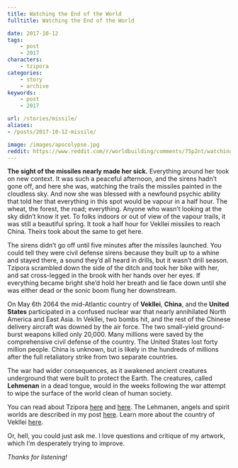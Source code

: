 ```yaml
---
title: Watching the End of the World
fulltitle: Watching the End of the World

date: 2017-10-12
tags:
    - post
    - 2017
characters:
    - tzipora
categories:
    - story
    - archive
keywords:
    - post
    - 2017

url: /stories/missile/
aliases:
- /posts/2017-10-12-missile/

image: /images/apocolypse.jpg
reddit: https://www.reddit.com/r/worldbuilding/comments/75p2nt/watching_the_end_of_the_world/
---
```

**The sight of the missiles nearly made her sick.** Everything around her took on new context. It was such a peaceful afternoon, and the sirens hadn’t gone off, and here she was, watching the trails the missiles painted in the cloudless sky. And now she was blessed with a newfound psychic ability that told her that everything in this spot would be vapour in a half hour. The wheat, the forest, the road; everything. Anyone who wasn’t looking at the sky didn’t know it yet. To folks indoors or out of view of the vapour trails, it was still a beautiful spring. It took a half hour for Vekllei missiles to reach China. Theirs took about the same to get here.

The sirens didn’t go off until five minutes after the missiles launched. You could tell they were civil defense sirens because they built up to a whine and stayed there, a sound they’d all heard in drills, but it wasn’t drill season. Tzipora scrambled down the side of the ditch and took her bike with her, and sat cross-legged in the brook with her hands over her eyes. If everything became bright she’d hold her breath and lie face down until she was either dead or the sonic boom flung her downstream.

On May 6th 2064 the mid-Atlantic country of **Vekllei**, **China**, and the **United States** participated in a confused nuclear war that nearly annihilated North America and East Asia. In Vekllei, two bombs hit, and the rest of the Chinese delivery aircraft was downed by the air force. The two small-yield ground-burst weapons killed only 20,000. Many millions were saved by the comprehensive civil defense of the country. The United States lost forty million people. China is unknown, but is likely in the hundreds of millions after the full retaliatory strike from two separate countries.

The war had wider consequences, as it awakened ancient creatures underground that were built to protect the Earth. The creatures, called **Lehmenan** in a dead tongue, would in the weeks following the war attempt to wipe the surface of the world clean of human society.

You can read about Tzipora [here](https://www.reddit.com/r/worldbuilding/comments/6xtflc/tzipora_one_of_the_children_to_stop_ageing_vekllei/) and [here](https://www.reddit.com/r/worldbuilding/comments/7249z5/tzipora_the_undying_miracle_child_vekllei/). The Lehmanen, angels and spirit worlds are described in my post [here](https://www.reddit.com/r/worldbuilding/comments/752bfk/the_face_of_human_extinction/). Learn more about the country of Vekllei [here](https://www.reddit.com/r/worldbuilding/comments/74l1yc/a_little_vekllei_general_store/).

Or, hell, you could just ask me. I love questions and critique of my artwork, which I’m desperately trying to improve.

*Thanks for listening!*
